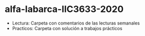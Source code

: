 # alfa-labarca-IIC3633-2020
* Lectura: Carpeta con comentarios de las lecturas semanales
* Practicos: Carpeta con solución a trabajos prácticos
